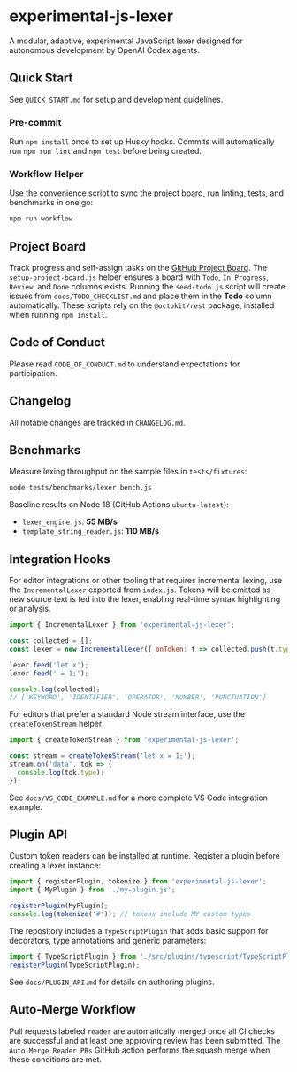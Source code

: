 # experimental-js-lexer

A modular, adaptive, experimental JavaScript lexer designed for autonomous development by OpenAI Codex agents.

## Quick Start

See `QUICK_START.md` for setup and development guidelines.

### Pre-commit
Run `npm install` once to set up Husky hooks. Commits will automatically run
`npm run lint` and `npm test` before being created.

### Workflow Helper
Use the convenience script to sync the project board, run linting, tests, and benchmarks in one go:

```bash
npm run workflow
```

## Project Board

Track progress and self-assign tasks on the [GitHub Project Board](https://github.com/your-org/experimental-js-lexer/projects/1).
The `setup-project-board.js` helper ensures a board with `Todo`, `In Progress`,
`Review`, and `Done` columns exists. Running the `seed-todo.js` script will
create issues from `docs/TODO_CHECKLIST.md` and place them in the **Todo**
column automatically. These scripts rely on the `@octokit/rest` package,
installed when running `npm install`.

## Code of Conduct

Please read `CODE_OF_CONDUCT.md` to understand expectations for participation.

## Changelog

All notable changes are tracked in `CHANGELOG.md`.

## Benchmarks

Measure lexing throughput on the sample files in `tests/fixtures`:

```bash
node tests/benchmarks/lexer.bench.js
```

Baseline results on Node 18 (GitHub Actions `ubuntu-latest`):

- `lexer_engine.js`: **55 MB/s**
- `template_string_reader.js`: **110 MB/s**

## Integration Hooks

For editor integrations or other tooling that requires incremental lexing,
use the `IncrementalLexer` exported from `index.js`. Tokens will be emitted
as new source text is fed into the lexer, enabling real-time syntax
highlighting or analysis.

```javascript
import { IncrementalLexer } from 'experimental-js-lexer';

const collected = [];
const lexer = new IncrementalLexer({ onToken: t => collected.push(t.type) });

lexer.feed('let x');
lexer.feed(' = 1;');

console.log(collected);
// ['KEYWORD', 'IDENTIFIER', 'OPERATOR', 'NUMBER', 'PUNCTUATION']
```

For editors that prefer a standard Node stream interface, use the
`createTokenStream` helper:

```javascript
import { createTokenStream } from 'experimental-js-lexer';

const stream = createTokenStream('let x = 1;');
stream.on('data', tok => {
  console.log(tok.type);
});
```

See `docs/VS_CODE_EXAMPLE.md` for a more complete VS Code integration example.

## Plugin API

Custom token readers can be installed at runtime. Register a plugin before
creating a lexer instance:

```javascript
import { registerPlugin, tokenize } from 'experimental-js-lexer';
import { MyPlugin } from './my-plugin.js';

registerPlugin(MyPlugin);
console.log(tokenize('#')); // tokens include MY custom types
```

The repository includes a `TypeScriptPlugin` that adds basic support for
decorators, type annotations and generic parameters:

```javascript
import { TypeScriptPlugin } from './src/plugins/typescript/TypeScriptPlugin.js';
registerPlugin(TypeScriptPlugin);
```

See `docs/PLUGIN_API.md` for details on authoring plugins.

## Auto-Merge Workflow

Pull requests labeled `reader` are automatically merged once all CI checks
are successful and at least one approving review has been submitted. The
`Auto-Merge Reader PRs` GitHub action performs the squash merge when these
conditions are met.
